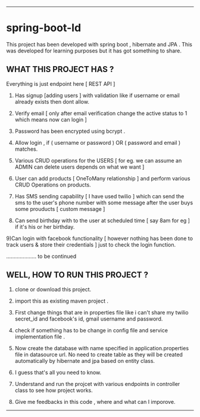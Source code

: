 -----------------------
# spring-boot-ld

This project has been developed with spring boot , hibernate and JPA . This was developed for learning purposes but it has got something to share.

WHAT THIS PROJECT HAS ?
----------------------

Everything is just endpoint here [ REST API ]

1) Has signup [adding users ] with validation like if username or email already exists then dont allow.

2) Verify email [ only after email verification change the active status to 1 which means now can login ]

3) Password has been encrypted using bcrypt .

4) Allow login , if ( username or password ) OR ( password and email ) matches. 

5) Various CRUD operations for the USERS [ for eg. we can assume an ADMIN can delete users depends on what we want ]

6) User can add products [ OneToMany relationship ] and perform various CRUD Operations on products. 

7) Has SMS sending capability [ I have used twilio ] which can send the sms to the user's phone number with some message after the user 
buys some prouducts [ custom message ]

8) Can send birthday with to the user at scheduled time [ say 8am for eg ] if it's his or her birthday.

9)Can login with facebook functionality [ however nothing has been done to track users & store their credentials ] just to check the login function.

.................... to be continued

WELL, HOW TO RUN THIS PROJECT ? 
-----------------------------------

1) clone or download this project. 

2) import this as existing maven project . 

3) First change things that are in properties file like i can't share my twilio secret_id and facebook's id, gmail username and password. 

4) check if something has to be change in config file and service implementation file .

5) Now create the database with name specified in application.properties file in datasource url. No need to create table as they will be 
created automatically by hibernate and jpa based on entity class. 

6) I guess that's all you need to know. 

7) Understand and run the projcet with various endpoints in controller class to see how project works. 

8) Give me feedbacks in this code , where and what can I imporove. 

---------
